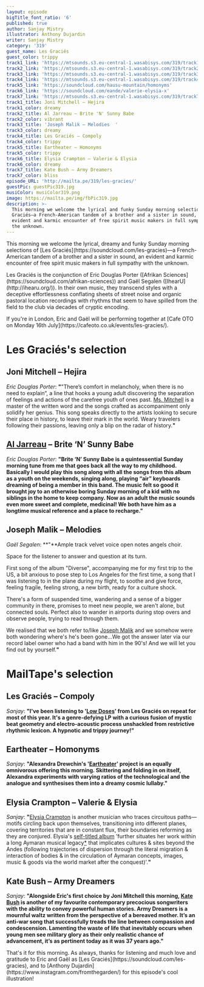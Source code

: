 ```yaml
---
layout: episode
bigTitle_font_ratio: '6'
published: true
author: Sanjay Mistry
illustrator: Anthony Dujardin
writer: Sanjay Mistry
category: '319'
guest_name: Les Graciés
guest_color: trippy
track1_link: 'https://mtsounds.s3.eu-central-1.wasabisys.com/319/track1.mp3'
track2_link: 'https://mtsounds.s3.eu-central-1.wasabisys.com/319/track2.mp3'
track3_link: 'https://mtsounds.s3.eu-central-1.wasabisys.com/319/track3.mp3'
track4_link: 'https://mtsounds.s3.eu-central-1.wasabisys.com/319/track4.mp3'
track5_link: 'https://soundcloud.com/hausu-mountain/homonyms'
track6_link: 'https://soundcloud.com/eande/valerie-elysia-x'
track7_link: 'https://mtsounds.s3.eu-central-1.wasabisys.com/319/track7.mp3'
track1_title: Joni Mitchell – Hejira
track1_color: dreamy
track2_title: Al Jarreau – Brite 'N' Sunny Babe
track2_color: vibrant
track3_title: 'Joseph Malik – Melodies  '
track3_color: dreamy
track4_title: Les Graciés – Compoly
track4_color: trippy
track5_title: Eartheater – Homonyms
track5_color: trippy
track6_title: Elysia Crampton – Valerie & Elysia
track6_color: dreamy
track7_title: Kate Bush – Army Dreamers
track7_color: bliss
episode_URL: 'http://mailta.pe/319/les-gracies/'
guestPic: guestPic319.jpg
musiColor: musiColor319.png
image: https://mailta.pe/img/fbPic319.jpg
description: >-
  This morning we welcome the lyrical and funky Sunday morning selections of Les
  Graciés—a French-American tandem of a brother and a sister in sound, an
  evident and karmic encounter of free spirit music makers in full sympathy with
  the unknown.
---
```

<p id="introduction">This morning we welcome the lyrical, dreamy and funky Sunday morning selections of [Les Graciés](https://soundcloud.com/les-gracies)—a French-American tandem of a brother and a sister in sound, an evident and karmic encounter of free spirit music makers in full sympathy with the unknown.</p>
<p>Les Graciés is the conjunction of Eric Douglas Porter ([Afrikan Sciences](https://soundcloud.com/afrikan-sciences)) and Gaël Segalen ([IhearU](http://ihearu.org/)). In their own music, they transcend styles with a deceptive effortlessness conflating sheets of street noise and organic pastoral location recordings with rhythms that seem to have spilled from the field to the club via decades of cryptic encoding.</p>
<p> If you're in London, Eric and Gaël will be performing together at [Cafe OTO on Monday 16th July](https://cafeoto.co.uk/events/les-gracies/).</p>


# Les Graciés's selection


## Joni Mitchell – Hejira
_Eric Douglas Porter_: **"**"There’s comfort in melancholy, when there is no need to explain“, a line that hooks a young adult discovering the separation of feelings and actions of the carefree youth of ones past. [Ms. Mitchell](http://jonimitchell.com/) is a master of the written word and the songs crafted as accompaniment only solidify her genius. This song speaks directly to the artists looking to secure their place in history, to leave their mark in the world. Weary travelers following their passions, leaving only a blip on the radar of history.**"**

## [Al Jarreau](http://aljarreau.com/) – Brite ‘N’ Sunny Babe
_Eric Douglas Porter_: **"**Brite ‘N’ Sunny Babe is a quintessential Sunday morning tune from me that goes back all the way to my childhood. Basically I would play this song along with all the songs from this album as a youth on the weekends, singing along, playing “air” keyboards dreaming of being a member in this band. The music felt so good it brought joy to an otherwise boring Sunday morning of a kid with no siblings in the home to keep company. Now as an adult the music sounds even more sweet and complete, medicinal! We both have him as a longtime musical reference and a place to recharge.**"**

## Joseph Malik – Melodies
_Gaël Segalen_: **"**Ample track velvet voice open notes angels choir.

Space for the listener to answer and question at its turn.

First song of the album "Diverse", accompanying me for my first trip to the US, a bit anxious to pose step to Los Angeles for the first time, a song that I was listening to in the plane during my flight, to soothe and give force, feeling fragile, feeling strong, a new birth, ready for a culture shock.

There's a form of suspended time, wandering and a sense of a bigger community in there, promises to meet new people, we aren't alone, but connected souls. Perfect also to wander in airports during stop overs and observe people, trying to read through them. 

We realised that we both refer to/like [Joseph Malik](https://www.discogs.com/artist/31916-Joseph-Malik) and we somehow were both wondering where's he's been gone...We got the answer later via our record label owner who had a band with him in the 90's! And we will let you find out by yourself.**"**


# MailTape's selection

## Les Graciés – Compoly
_Sanjay_: **"**I've been listening to '[Low Doses](https://firecrackerrecordings.bandcamp.com/album/firec020-low-doses)' from Les Graciés on repeat for most of this year. It's a genre-defying LP with a curious fusion of mystic beat geometry and electro-acoustic process unshackled from restrictive rhythmic lexicon. A hypnotic and trippy journey!**"**

## Eartheater – Homonyms
_Sanjay_: **"**Alexandra Drewchin's '[Eartheater](http://www.eartheater.solar/)' project is an equally omnivorous offering this morning. Skittering and folding in on itself, Alexandra experiments with varying ratios of the technological and the analogue and synthesises them into a dreamy cosmic lullaby.**"**

##  Elysia Crampton – Valerie & Elysia
_Sanjay_: **"**[Elysia Crampton](https://soundcloud.com/eande/) is another musician who traces circuitous paths—motifs circling back upon themselves, transitioning into different planes, covering territories that are in constant flux, their boundaries reforming as they are conjured. Elysia's [self-titled album](https://breakworldrecords.bandcamp.com/album/elysia-crampton-3) 'further situates her work within a long Aymaran musical legacy[*](https://breakworldrecords.bandcamp.com/album/elysia-crampton-3) that implicates cultures & sites beyond the Andes (following trajectories of dispersion through the literal migration & interaction of bodies & in the circulation of Aymaran concepts, images, music & goods via the world market after the conquest)'.**"**

## Kate Bush – Army Dreamers
_Sanjay_: **"**Alongside Eric's first choice by Joni Mitchell this morning, [Kate Bush](http://katebush.com/) is another of my favourite contemporary precocious songwriters with the ability to convey powerful human stories. Army Dreamers is a mournful waltz written from the perspective of a bereaved mother. It’s an anti-war song that successfully treads the line between compassion and condescension. Lamenting the waste of life that inevitably occurs when young men see military glory as their only realistic chance of advancement, it’s as pertinent today as it was 37 years ago.**"**

<p id="outroduction">That's it for this morning. As always, thanks for listening and much love and gratitude to Eric and Gaël as [Les Graciés](https://soundcloud.com/les-gracies), and to [Anthony Dujardin](https://www.instagram.com/fromthegarden/) for this episode's cool illustration!</p>
